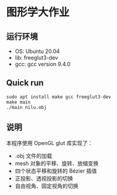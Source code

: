# 图形学大作业

## 运行环境

- OS: Ubuntu 20.04
- lib: freeglut3-dev
- gcc: gcc version 9.4.0

## Quick run

```shell
sudo apt install make gcc freeglut3-dev
make main
./main nilu.obj
```

## 说明

本程序使用 OpenGL glut 库实现了：

- .obj 文件的加载
- mesh 对象的平移、旋转、放缩变换
- 四个状态平移和旋转的 Bézier 插值
- 正投影、透视投影的切换
- 自由视角、固定视角的切换
